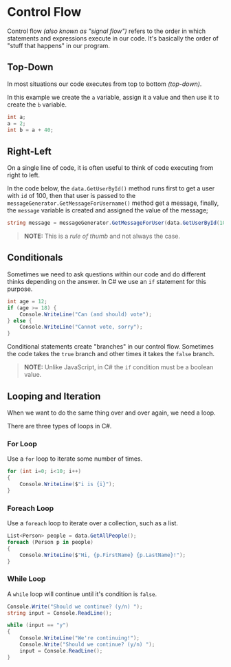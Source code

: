 # Control Flow

Control flow _(also known as "signal flow")_ refers to the order in which statements and expressions execute in our code. It's basically the order of "stuff that happens" in our program.

## Top-Down

In most situations our code executes from top to bottom _(top-down)_.

In this example we create the `a` variable, assign it a value and then use it to create the `b` variable.

```cs
int a;
a = 2;
int b = a + 40;
```

## Right-Left

On a single line of code, it is often useful to think of code executing from right to left.

In the code below, the `data.GetUserById()` method runs first to get a user with `id` of 100, then that user is passed to the `messageGenerator.GetMessageForUsername()` method get a message, finally, the `message` variable is created and assigned the value of the message;

```cs
string message = messageGenerator.GetMessageForUser(data.GetUserById(100));
```

> **NOTE:** This is a _rule of thumb_ and not always the case.

## Conditionals

Sometimes we need to ask questions within our code and do different thinks depending on the answer. In C# we use an `if` statement for this purpose.

```cs
int age = 12;
if (age >= 18) {
    Console.WriteLine("Can (and should) vote");
} else {
    Console.WriteLine("Cannot vote, sorry");
}
```

Conditional statements create "branches" in our control flow. Sometimes the code takes the `true` branch and other times it takes the `false` branch.

> **NOTE:** Unlike JavaScript, in C# the `if` condition must be a boolean value.

## Looping and Iteration

When we want to do the same thing over and over again, we need a loop.

There are three types of loops in C#.

### For Loop

Use a `for` loop to iterate some number of times.

```cs
for (int i=0; i<10; i++)
{
    Console.WriteLine($"i is {i}");
}
```

### Foreach Loop

Use a `foreach` loop to iterate over a collection, such as a list.

```cs
List<Person> people = data.GetAllPeople();
foreach (Person p in people)
{
    Console.WriteLine($"Hi, {p.FirstName} {p.LastName}!");
}
```

### While Loop

A `while` loop will continue until it's condition is `false`.

```cs
Console.Write("Should we continue? (y/n) ");
string input = Console.ReadLine();

while (input == "y")
{
    Console.WriteLine("We're continuing!");
    Console.Write("Should we continue? (y/n) ");
    input = Console.ReadLine();
}
```
